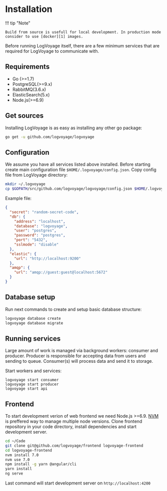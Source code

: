 # Installation

!!! tip "Note"

    Build from source is usefull for local development. In production mode consider to use [docker][1] images.

  [1]: installing_using_docker.md

Before running LogVoyage itself, there are a few minimum services that are required for LogVoyage to communicate with.

## Requirements
- Go (>=1.7)
- PostgreSQL(>=9.x)
- RabbitMQ(3.6.x)
- ElasticSearch(5.x)
- Node.js(>=6.9)

## Get sources

Installing LogVoyage is as easy as installing any other go package:
``` bash
go get -u github.com/logvoyage/logvoyage
```

## Configuration

We assume you have all services listed above installed.
Before starting create main configuration file `$HOME/.logvoyage/config.json`.
Copy config file from LogVoyage directory:
``` bash
mkdir ~/.logvoyage
cp $GOPATH/src/github.com/logvoyage/logvoyage/config.json $HOME/.logvoyage
```

Example file:
``` json
{
  "secret": "random-secret-code",
  "db": {
    "address": "localhost",
    "database": "logvoyage",
    "user": "postgres",
    "password": "postgres",
    "port": "5432",
    "sslmode": "disable"
  },
  "elastic": {
    "url": "http://localhost:9200"
  },
  "amqp": {
    "url": "amqp://guest:guest@localhost:5672"
  }
}
```

## Database setup

Run next commands to create and setup basic database structure:
``` bash
logvoyage database create
logvoyage database migrate
```

## Running services

Large amount of work is managed via background workers: consumer and producer. Producer is responsible for accepting data from users
and sending to queue. Consumer(s) will process data and send it to storage.

Start workers and services:
```
logvoyage start consumer
logvoyage start producer
logvoyage start api
```

## Frontend

To start development verion of web frontend we need Node.js >=6.9. [NVM](https://github.com/creationix/nvm) is preffered way to
manage multiple node versions. Clone frontend repository in your code directory, install dependencies and start development server.

``` bash
cd ~/Code
git clone git@github.com/logvoyage/frontend logvoyage-frontend
cd logvoyage-frontend
nvm install 7.0
nvm use 7.0
npm install -g yarn @angular/cli
yarn install
ng serve
```

Last command will start development server on `http://localhost:4200`

